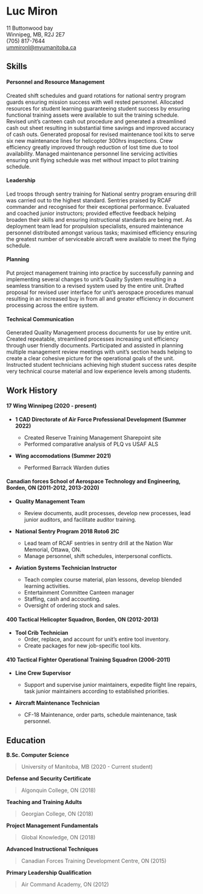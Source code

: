 # Luc Miron
11 Buttonwood bay    
Winnipeg, MB, R2J 2E7  
(705) 817-7644  
ummironl@myumanitoba.ca  

## Skills

#### Personnel and Resource Management
Created shift schedules and guard rotations for national sentry program guards ensuring mission success with well rested personnel. Allocated resources for student learning guaranteeing student success by ensuring functional training assets were available to suit the training schedule. Revised unit’s canteen cash out procedure and generated a streamlined cash out sheet resulting in substantial time savings and improved accuracy of cash outs. Generated proposal for revised maintenance tool kits to serve six new maintenance lines for helicopter 300hrs inspections. Crew efficiency greatly improved through reduction of lost time due to tool availability. Managed maintenance personnel line servicing activities ensuring unit flying schedule was met without impact to pilot training schedule.

#### Leadership
Led troops through sentry training for National sentry program ensuring drill was carried out to the highest standard. Sentries praised by RCAF commander and recognised for their exceptional performance. Evaluated and coached junior instructors; provided effective feedback helping broaden their skills and ensuring instructional standards are being met. As deployment team lead for propulsion specialists, ensured maintenance personnel distributed amongst various tasks; maximised efficiency ensuring the greatest number of serviceable aircraft were available to meet the flying schedule.

#### Planning
Put project management training into practice by successfully panning and implementing several changes to unit’s Quality System resulting in a seamless transition to a revised system used by the entire unit. Drafted proposal for revised user interface for unit’s aerospace procedures manual resulting in an increased buy in from all and greater efficiency in document processing across the entire system. 

#### Technical Communication
Generated Quality Management process documents for use by entire unit. Created repeatable, streamlined processes increasing unit efficiency through user friendly documents. Participated and assisted in planning multiple management review meetings with unit’s section heads helping to create a clear cohesive picture for the operational goals of the unit. Instructed student technicians achieving high student success rates despite very technical course material and low experience levels among students.


## Work History

#### 17 Wing Winnipeg (2020 - present)

* **1 CAD Directorate of Air Force Professional Development (Summer 2022)**
  * Created Reserve Training Management Sharepoint site 
  * Performed comparative analysis of PLQ vs USAF ALS    

* **Wing accomodations (Summer 2021)**  
  * Performed Barrack Warden duties

#### Canadian forces School of Aerospace Technology and Engineering, Borden, ON (2011-2012, 2013-2020)

 * **Quality Management Team**
   * Review documents, audit processes, develop new 	processes, lead junior auditors, and facilitate 	auditor training.

 * **National Sentry Program 2018 Roto6 2IC**
   * Lead team of RCAF sentries in sentry drill at the 	Nation War Memorial, Ottawa, ON.
   * Manage personnel, shift schedules, interpersonal 	conflicts.
 
 * **Aviation Systems Technician Instructor**
   * Teach complex course material, plan lessons, 	develop blended learning activities.
   * Entertainment Committee Canteen manager
   * Staffing, cash and accounting.
   * Oversight of ordering stock and sales.
 
#### 400 Tactical Helicopter Squadron, Borden, ON (2012-2013)

 * **Tool Crib Technician**   
   * Order, replace, and account for unit’s entire tool 	inventory.
   * Create packages for new job-specific tool kits.

#### 410 Tactical Fighter Operational Training Squadron (2006-2011)

 * **Line Crew Supervisor**
 	* Support and supervise junior maintainers, expedite 	flight line repairs, task junior maintainers 	according to established priorities.
 	
 * **Aircraft Maintenance Technician**    
   * CF-18 Maintenance, order parts, schedule 	maintenance, task personnel.
 
## Education

**B.Sc. Computer Science**
> University of Manitoba, MB (2020 - Current student)

**Defense and Security Certificate**
> Algonquin College, ON (2018)

**Teaching and Training Adults**
> Georgian College, ON (2018)

**Project Management Fundamentals** 
> Global Knowledge, ON (2018)

**Advanced Instructional Techniques** 
> Canadian Forces Training Development Centre, ON (2015)

**Primary Leadership Qualification** 
> Air Command Academy, ON (2012)
